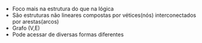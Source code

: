 - Foco mais na estrutura do que na lógica
- São estruturas não lineares compostas por vétices(nós) interconectados por arestas(arcos)
- Grafo (V,E)
- Pode acessar de diversas formas diferentes